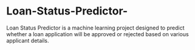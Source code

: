 # Loan-Status-Predictor-
Loan Status Predictor is a machine learning project designed to predict whether a loan application will be approved or rejected based on various applicant details.
